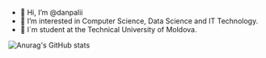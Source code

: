 - 👋 Hi, I’m @danpalii
- 👀 I’m interested in Computer Science, Data Science and IT Technology.
- 🏫 I`m student at the Technical University of Moldova.

<!-- <img align="left" alt="Coding" width="400" src="https://media.giphy.com/media/jS1neGDOkaHmn36A6D/giphy.gif"> -->

![Anurag's GitHub stats](https://github-readme-stats.vercel.app/api?username=danpalii&show_icons=true&theme=radical)
<!-- [![Top Langs](https://github-readme-stats.vercel.app/api/top-langs/?username=danpalii&layout=compact&show_icons=true&theme=radical)](https://github.com/anuraghazra/github-readme-stats) -->


